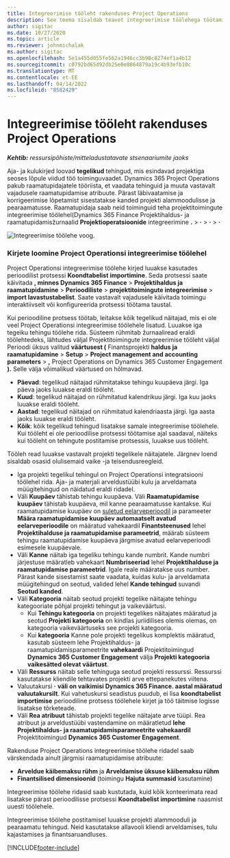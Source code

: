 ```yaml
---
title: Integreerimise tööleht rakenduses Project Operations
description: See teema sisaldab teavet integreerimise töölehega töötamise kohta rakenduses Project Operations.
author: sigitac
ms.date: 10/27/2020
ms.topic: article
ms.reviewer: johnmichalak
ms.author: sigitac
ms.openlocfilehash: 5e1a455d055fe562a1946cc3b90c8274ef1a4b12
ms.sourcegitcommit: c0792bd65d92db25e0e8864879a19c4b93efb10c
ms.translationtype: MT
ms.contentlocale: et-EE
ms.lasthandoff: 04/14/2022
ms.locfileid: "8582429"
---
```

# <a name="integration-journal-in-project-operations"></a>Integreerimise tööleht rakenduses Project Operations

_**Kehtib:** ressursipõhiste/mitteladustatavate stsenaariumite jaoks_

Aja- ja kulukirjed loovad **tegelikud** tehingud, mis esindavad projektiga seoses lõpule viidud töö toiminguvaadet. Dynamics 365 Project Operations pakub raamatupidajatele tööriista, et vaadata tehinguid ja muuta vastavalt vajadusele raamatupidamise atribuute. Pärast läbivaatamise ja korrigeerimise lõpetamist sisestatakse kanded projekti alammoodulisse ja pearaamatusse. Raamatupidaja saab neid toiminguid teha projektitoimingute integreerimise töölehel(Dynamics 365 Finance Projektihaldus- ja raamatupidamisžurnaalid **Projektioperatsioonide** integreerimine **.** > **·** > **·** > **·**

![Integreerimise töölehe voog.](./media/IntegrationJournal.png)

### <a name="create-records-in-the-project-operations-integration-journal"></a>Kirjete loomine Project Operationsi integreerimise töölehel

Project Operationsi integreerimise töölehe kirjed luuakse kasutades perioodilist protsessi **Koondtabelist importimine**. Seda protsessi saate käivitada **, minnes Dynamics 365 Finance** > **Projektihaldus ja raamatupidamine** > **Perioodiliste** > **projektitoimingute integreerimise** > **import lavastustabelist**. Saate vastavalt vajadusele käivitada toimingu interaktiivselt või konfigureerida protsessi töötama taustal.

Kui perioodiline protsess töötab, leitakse kõik tegelikud näitajad, mis ei ole veel Project Operationsi integreerimise töölehele lisatud. Luuakse iga tegeiku tehingu töölehe rida.
Süsteem rühmitab žurnaaliread eraldi töölehtedeks, lähtudes väljal Projektitoimingute integreerimise tööleht väljal Perioodi üksus valitud **väärtusest (** Finantsprojekti **haldus ja raamatupidamine** > **Setup** > **Project management and accounting parameters** > **,** Project Operations on Dynamics 365 Customer Engagement **).** Selle välja võimalikud väärtused on hõlmavad.

  - **Päevad**: tegelikud näitajad rühmitatakse tehingu kuupäeva järgi. Iga päeva jaoks luuakse eraldi tööleht.
  - **Kuud**: tegelikud näitajad on rühmitatud kalendrikuu järgi. Iga kuu jaoks luuakse eraldi tööleht.
  - **Aastad**: tegelikud näitajad on rühmitatud kalendriaasta järgi. Iga aasta jaoks luuakse eraldi tööleht.
  - **Kõik**: kõik tegelikud tehingud lisatakse samale integreerimise töölehele. Kui tööleht ei ole perioodilise protsessi töötamise ajal saadaval, näiteks kui tööleht on tehingute postitamise protsessis, luuakse uus tööleht.

Tööleh read luuakse vastavalt projekti tegelikele näitajatele. Järgnev loend sisaldab osasid olulisemaid vaike -ja teisendusreegleid.

  - Iga projekti tegelikul tehingul on Project Operationsi integratsiooni töölehel rida. Aja- ja materjali arveldustüübi kulu ja arveldamata müügitehingud on näidatud eraldi ridadel.
  - Väli **Kuupäev** tähistab tehingu kuupäeva. Väli **Raamatupidamise kuupäev** tähistab kuupäeva, mil kanne pearaamatusse kantakse. Kui raamatupidamise kuupäev on [suletud eelarveperioodil](/dynamics365/finance/general-ledger/close-general-ledger-at-period-end) ja parameeter **Määra raamatupidamise kuupäev automaatselt avatud eelarveperioodile** on määratud vahekaardil **Finantsteenused** lehel **Projektihalduse ja raamatupidamise parameetrid**, määrab süsteem tehingu raamatupidamise kuupäeva järgmise avatud eelarveperioodi esimesele kuupäevale.
  - Väli **Kanne** näitab iga tegeliku tehingu kande numbrit. Kande numbri järjestuse määratleb vahekaart **Numbriseeriad** lehel **Projektihalduse ja raamatupidamise parameetrid**. Igale reale määratakse uus number. Pärast kande sisestamist saate vaadata, kuidas kulu- ja arveldamata müügitehingud on seotud, valided lehel **Kande tehingud** suvandi **Seotud kanded**.
  - Väli **Kategooria** näitab seotud projekti tegelike näitajate tehingu kategooriate põhjal projekti tehingut ja vaikeväärtusi.
    - Kui **Tehingu kategooria** on projekti tegelikes näitajates määratud ja seotud **Projekti kategooria** on kindlas juriidilises olemis olemas, on kategooria vaikeväärtuseks see projekti kategooria.
    - Kui **kategooria** Kanne pole projekti tegelikus komplektis määratud, kasutab süsteem lehe Projektihaldus- ja raamatupidamisparameetrite **vahekaardi** Projektitoimingud **Dynamics 365 Customer Engagement** välja **Projekti kategooria vaikesätted olevat väärtust**.
  - Väli **Ressurss** näitab selle tehinguga seotud projekti ressurssi. Ressurssi kasutatakse kliendile tehtavates projekti arve ettepanekutes viitena.
  - Valuutakursi **·** **väli on vaikimisi Dynamics 365 Finance. aastal määratud valuutakursilt**. Kui vahetuskursi seadistus puudub, ei lisa **koondtabelist importimise** perioodiline protsess töölehele kirjet ja töö täitmise logisse lisatakse tõrketeade.
  - Väli **Rea atribuut** tähistab projekti tegelike näitajate arve tüüpi. Rea atribuut ja arveldustüübi vastendamine on määratletud **lehe Projektihaldus- ja raamatupidamisparameetrite vahekaardil** Projektitoimingud **Dynamics 365 Customer Engagement**.

Rakenduse Project Operations integreerimise töölehe ridadel saab värskendada ainult järgmisi raamatupidamise atribuute:

- **Arveldue käibemaksu rühm** ja **Arveldamise üksuse käibemaksu rühm**
- **Finantsilised dimensioonid** (toimingu **Hajuta summasid** kasutamine)

Integreerimise töölehe ridasid saab kustutada, kuid kõik konteerimata read lisatakse pärast perioodilisse protsessi **Koondtabelist importimine** naasmist uuesti töölehele.

Integreerimise töölehe postitamisel luuakse projekti alammooduli ja pearaamatu tehingud. Neid kasutatakse allavooli kliendi arveldamises, tulu kajastamises ja finantsaruandluses.


[!INCLUDE[footer-include](../includes/footer-banner.md)]

